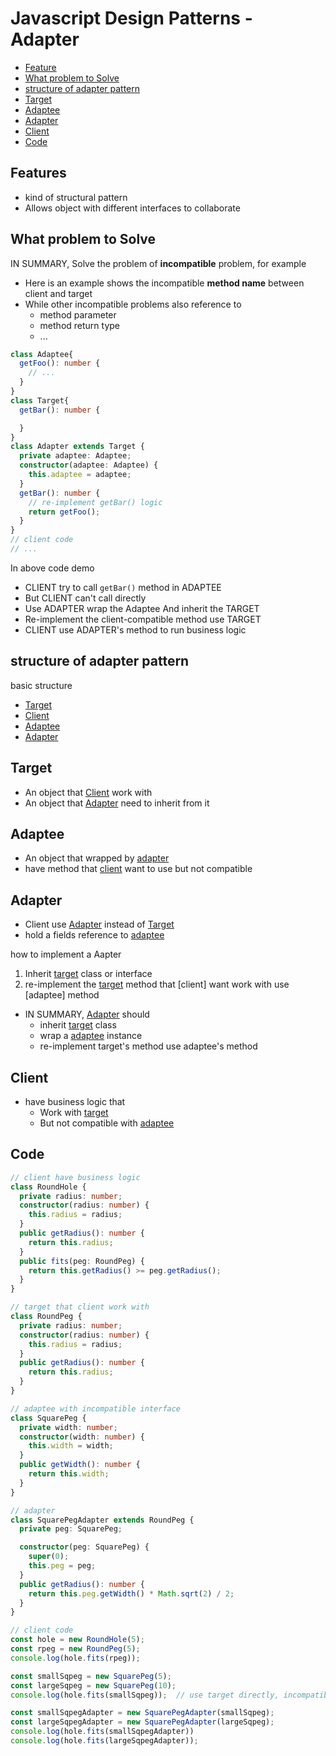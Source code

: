 # Javascript Design Patterns - Adapter

* [Feature](#feature)
* [What problem to Solve](#what-problem-to-solve)
* [structure of adapter pattern](#structure-of-adapter-pattern)
* [Target](#target)
* [Adaptee](#adaptee)
* [Adapter](#adapter)
* [Client](#client)
* [Code](#code)

## Features

- kind of structural pattern
- Allows object with different interfaces to collaborate

## What problem to Solve

IN SUMMARY, Solve the problem of **incompatible** problem, for example

- Here is an example shows the incompatible **method name** between client and target
- While other incompatible problems also reference to
  - method parameter
  - method return type
  - ...

```ts
class Adaptee{
  getFoo(): number {
    // ...
  }
}
class Target{
  getBar(): number {

  }
}
class Adapter extends Target {
  private adaptee: Adaptee;
  constructor(adaptee: Adaptee) {
    this.adaptee = adaptee;
  }
  getBar(): number {
    // re-implement getBar() logic
    return getFoo();
  }
}
// client code
// ...
```

In above code demo

- CLIENT try to call `getBar()` method in ADAPTEE
- But CLIENT can't call directly
- Use ADAPTER wrap the Adaptee And inherit the TARGET
- Re-implement the client-compatible method use TARGET
- CLIENT use ADAPTER's method to run business logic

## structure of adapter pattern

basic structure

- [Target](#target)
- [Client](#client)
- [Adaptee](#adaptee)
- [Adapter](#adapter)

## Target

- An object that [Client](#client) work with
- An object that [Adapter](#adapter) need to inherit from it

## Adaptee

- An object that wrapped by [adapter](#adapter)
- have method that [client](#client) want to use but not compatible

## Adapter

- Client use [Adapter](#adapter) instead of [Target](#target)
- hold a fields reference to [adaptee](#adaptee)

how to implement a Aapter

1. Inherit [target](#target) class or interface
2. re-implement the [target](#target) method that [client] want work with use [adaptee] method

- IN SUMMARY, [Adapter](#adapter) should
    - inherit [target](#target) class
    - wrap a [adaptee](#adaptee) instance
    - re-implement target's method use adaptee's method

## Client

- have business logic that
  - Work with [target](#target)
  - But not compatible with [adaptee](#target)

## Code

```ts
// client have business logic
class RoundHole {
  private radius: number;
  constructor(radius: number) {
    this.radius = radius;
  }
  public getRadius(): number {
    return this.radius;
  }
  public fits(peg: RoundPeg) {
    return this.getRadius() >= peg.getRadius();
  }
}

// target that client work with
class RoundPeg {
  private radius: number;
  constructor(radius: number) {
    this.radius = radius;
  }
  public getRadius(): number {
    return this.radius;
  }
}

// adaptee with incompatible interface
class SquarePeg {
  private width: number;
  constructor(width: number) {
    this.width = width;
  }
  public getWidth(): number {
    return this.width;
  }
}

// adapter
class SquarePegAdapter extends RoundPeg {
  private peg: SquarePeg;

  constructor(peg: SquarePeg) {
    super(0);
    this.peg = peg;
  }
  public getRadius(): number {
    return this.peg.getWidth() * Math.sqrt(2) / 2;
  }
}

// client code
const hole = new RoundHole(5);
const rpeg = new RoundPeg(5);
console.log(hole.fits(rpeg));

const smallSqpeg = new SquarePeg(5);
const largeSqpeg = new SquarePeg(10);
console.log(hole.fits(smallSqpeg));  // use target directly, incompatible error

const smallSqpegAdapter = new SquarePegAdapter(smallSqpeg);
const largeSqpegAdapter = new SquarePegAdapter(largeSqpeg);
console.log(hole.fits(smallSqpegAdapter))
console.log(hole.fits(largeSqpegAdapter));
```
